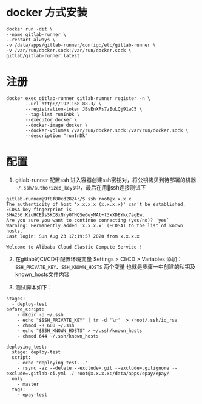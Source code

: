 # docker 方式安装
```
docker run -dit \
--name gitlab-runner \
--restart always \
-v /data/apps/gitlab-runner/config:/etc/gitlab-runner \
-v /var/run/docker.sock:/var/run/docker.sock \
gitlab/gitlab-runner:latest
```

# 注册
```
docker exec gitlab-runner gitlab-runner register -n \
       --url http://192.168.88.3/ \
       --registration-token JBsEnXPs7zEuLQj91aC5 \
       --tag-list runInDk \
       --executor docker \
       --docker-image docker \
       --docker-volumes /var/run/docker.sock:/var/run/docker.sock \
       --description "runInDk"
```

# 配置
1. gitlab-runner 配置ssh
进入容器创建ssh密钥对，将公钥拷贝到待部署的机器`~/.ssh/authorized_keys`中，最后在用ssh连接测试下
```
gitlab-runner@9f8f80cd2824:/$ ssh root@x.x.x.x
The authenticity of host 'x.x.x.x (x.x.x.x)' can't be established.
ECDSA key fingerprint is SHA256:KiuHCE9sSKC8xNry0THQSeGeyMAt+t3xXDEYkc7aqEw.
Are you sure you want to continue connecting (yes/no)? `yes`
Warning: Permanently added 'x.x.x.x' (ECDSA) to the list of known hosts.
Last login: Sun Aug 23 17:19:57 2020 from x.x.x.x

Welcome to Alibaba Cloud Elastic Compute Service !
```

2. 在gitlab的CI/CD中配置环境变量
Settings > CI/CD > Variables 添加：
`SSH_PRIVATE_KEY`、`SSH_KNOWN_HOSTS` 两个变量
也就是步骤一中创建的私钥及known_hosts文件内容

3. 测试脚本如下：
```
stages:
  - deploy-test
before_script:
    - mkdir -p ~/.ssh
    - echo "$SSH_PRIVATE_KEY" | tr -d '\r'  > /root/.ssh/id_rsa
    - chmod -R 600 ~/.ssh
    - echo "$SSH_KNOWN_HOSTS" > ~/.ssh/known_hosts
    - chmod 644 ~/.ssh/known_hosts

deploying_test:
  stage: deploy-test
  script:
    - echo "deploying test..."
    - rsync -az --delete --exclude=.git --exclude=.gitignore --exclude=.gitlab-ci.yml ./ root@x.x.x.x:/data/apps/epay/epay/
  only:
    - master
  tags:
    - epay-test
```

